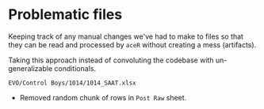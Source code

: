 # Problematic files

Keeping track of any manual changes we've had to make to files so that they can be read and processed by `aceR` without creating a mess (artifacts).

Taking this approach instead of convoluting the codebase with un-generalizable conditionals. 

```
EVO/Control Boys/1014/1014_SAAT.xlsx
```
 - Removed random chunk of rows in `Post Raw` sheet.